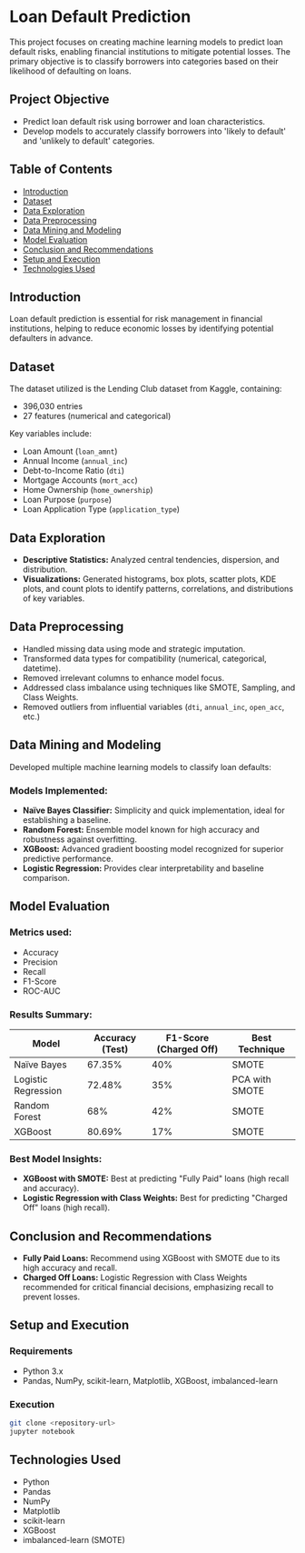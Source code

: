 # Loan Default Prediction

This project focuses on creating machine learning models to predict loan default risks, enabling financial institutions to mitigate potential losses. The primary objective is to classify borrowers into categories based on their likelihood of defaulting on loans.

## Project Objective

- Predict loan default risk using borrower and loan characteristics.
- Develop models to accurately classify borrowers into 'likely to default' and 'unlikely to default' categories.

## Table of Contents

- [Introduction](#introduction)
- [Dataset](#dataset)
- [Data Exploration](#data-exploration)
- [Data Preprocessing](#data-preprocessing)
- [Data Mining and Modeling](#data-mining-and-modeling)
- [Model Evaluation](#model-evaluation)
- [Conclusion and Recommendations](#conclusion-and-recommendations)
- [Setup and Execution](#setup-and-execution)
- [Technologies Used](#technologies-used)

## Introduction

Loan default prediction is essential for risk management in financial institutions, helping to reduce economic losses by identifying potential defaulters in advance.

## Dataset

The dataset utilized is the Lending Club dataset from Kaggle, containing:

- 396,030 entries
- 27 features (numerical and categorical)

Key variables include:
- Loan Amount (`loan_amnt`)
- Annual Income (`annual_inc`)
- Debt-to-Income Ratio (`dti`)
- Mortgage Accounts (`mort_acc`)
- Home Ownership (`home_ownership`)
- Loan Purpose (`purpose`)
- Loan Application Type (`application_type`)

## Data Exploration

- **Descriptive Statistics:** Analyzed central tendencies, dispersion, and distribution.
- **Visualizations:** Generated histograms, box plots, scatter plots, KDE plots, and count plots to identify patterns, correlations, and distributions of key variables.

## Data Preprocessing

- Handled missing data using mode and strategic imputation.
- Transformed data types for compatibility (numerical, categorical, datetime).
- Removed irrelevant columns to enhance model focus.
- Addressed class imbalance using techniques like SMOTE, Sampling, and Class Weights.
- Removed outliers from influential variables (`dti`, `annual_inc`, `open_acc`, etc.)

## Data Mining and Modeling

Developed multiple machine learning models to classify loan defaults:

### Models Implemented:

- **Naïve Bayes Classifier:** Simplicity and quick implementation, ideal for establishing a baseline.
- **Random Forest:** Ensemble model known for high accuracy and robustness against overfitting.
- **XGBoost:** Advanced gradient boosting model recognized for superior predictive performance.
- **Logistic Regression:** Provides clear interpretability and baseline comparison.

## Model Evaluation

### Metrics used:
- Accuracy
- Precision
- Recall
- F1-Score
- ROC-AUC

### Results Summary:

| Model              | Accuracy (Test) | F1-Score (Charged Off) | Best Technique      |
|--------------------|-----------------|------------------------|---------------------|
| Naïve Bayes        | 67.35%          | 40%                    | SMOTE               |
| Logistic Regression| 72.48%          | 35%                    | PCA with SMOTE      |
| Random Forest      | 68%             | 42%                    | SMOTE               |
| XGBoost            | 80.69%          | 17%                    | SMOTE               |

### Best Model Insights:
- **XGBoost with SMOTE:** Best at predicting "Fully Paid" loans (high recall and accuracy).
- **Logistic Regression with Class Weights:** Best for predicting "Charged Off" loans (high recall).

## Conclusion and Recommendations

- **Fully Paid Loans:** Recommend using XGBoost with SMOTE due to its high accuracy and recall.
- **Charged Off Loans:** Logistic Regression with Class Weights recommended for critical financial decisions, emphasizing recall to prevent losses.

## Setup and Execution

### Requirements

- Python 3.x
- Pandas, NumPy, scikit-learn, Matplotlib, XGBoost, imbalanced-learn

### Execution

```bash
git clone <repository-url>
jupyter notebook
```

## Technologies Used

- Python
- Pandas
- NumPy
- Matplotlib
- scikit-learn
- XGBoost
- imbalanced-learn (SMOTE)

